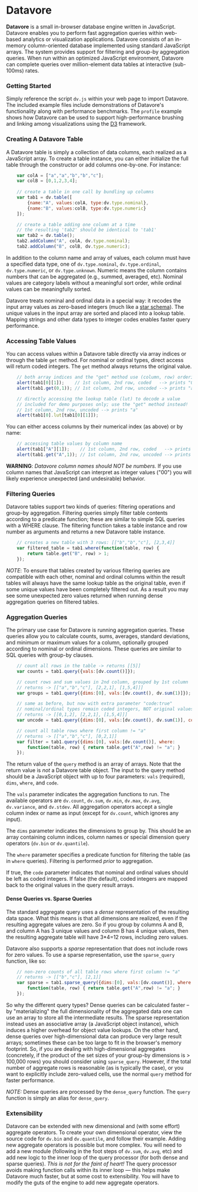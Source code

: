 # Datavore

**Datavore** is a small in-browser database engine written in JavaScript.
Datavore enables you to perform fast aggregation queries within web-based 
analytics or visualization applications. Datavore consists of an in-memory
column-oriented database implemented using standard JavaScript arrays. The
system provides support for filtering and group-by aggregation queries. When
run within an optimized JavaScript environment, Datavore can complete queries
over million-element data tables at interactive (sub-100ms) rates.

### Getting Started

Simply reference the script `dv.js` within your web page to import Datavore.
The included example files include demonstrations of Datavore's functionality
along with performance benchmarks. The `profile` example shows how Datavore
can be used to support high-performance brushing and linking among
visualizations using the [D3](http://github.com/mbostock/d3) framework.

### Creating A Datavore Table

A Datavore table is simply a collection of data columns, each realized as a
JavaScript array. To create a table instance, you can either initialize the
full table through the constructor or add columns one-by-one. For instance:
```js
    var colA = ["a","a","b","b","c"];
    var colB = [0,1,2,3,4];
    
    // create a table in one call by bundling up columns
    var tab1 = dv.table([
        {name:"A", values:colA, type:dv.type.nominal},
        {name:"B", values:colB, type:dv.type.numeric}
    ]);

    // create a table adding one column at a time
    // the resulting 'tab2' should be identical to 'tab1'
    var tab2 = dv.table();
    tab2.addColumn("A", colA, dv.type.nominal);
    tab2.addColumn("B", colB, dv.type.numeric);
```
In addition to the column name and array of values, each column must have a
specified data type, one of `dv.type.nominal`, `dv.type.ordinal`, 
`dv.type.numeric`, or `dv.type.unknown`. Numeric means the column contains numbers
that can be aggregated (e.g., summed, averaged, etc). Nominal values are
category labels without a meaningful sort order, while ordinal values can be 
meaningfully sorted.

Datavore treats nominal and ordinal data in a special way: it recodes the
input array values as zero-based integers (much like a
[star schema](http://en.wikipedia.org/wiki/Star_schema)). The unique values
in the input array are sorted and placed into a lookup table. Mapping strings
and other data types to integer codes enables faster query performance.

### Accessing Table Values

You can access values within a Datavore table directly via array indices or
through the table `get` method. For nominal or ordinal types, direct access will 
return coded integers. The `get` method always returns the original value.
```js
    // both array indices and the "get" method use (column, row) ordering
    alert(tab1[0][1]);    // 1st column, 2nd row, coded   --> prints "0"
    alert(tab1.get(0,1)); // 1st column, 2nd row, uncoded --> prints "a"

    // directly accessing the lookup table (lut) to decode a value
    // included for demo purposes only; use the "get" method instead!
    // 1st column, 2nd row, uncoded --> prints "a"
    alert(tab1[0].lut[tab1[0][1]]);
```
You can either access columns by their numerical index (as above) or by name:
```js
    // accessing table values by column name
    alert(tab1["A"][1]);    // 1st column, 2nd row, coded   --> prints "0"
    alert(tab1.get("A",1)); // 1st column, 2nd row, uncoded --> prints "a"
```
**WARNING**: *Datavore column names should NOT be numbers.* If you use column 
names that JavaScript can interpret as integer values ("00") you will likely
experience unexpected (and undesirable) behavior.

### Filtering Queries

Datavore tables support two kinds of queries: filtering operations and
group-by aggregation. Filtering queries simply filter table contents
according to a predicate function; these are similar to simple SQL queries
with a WHERE clause. The filtering function takes a table instance and row
number as arguments and returns a new Datavore table instance.
```js
    // creates a new table with 3 rows: [["b","b","c"], [2,3,4]]
    var filtered_table = tab1.where(function(table, row) {
        return table.get("B", row) > 1;
    });
```
*NOTE*: To ensure that tables created by various filtering queries are
compatible with each other, nominal and ordinal columns within the result
tables will always have the same lookup table as the original table, even if
some unique values have been completely filtered out. As a result you may
see some unexpected zero values returned when running dense aggregation
queries on filtered tables.

### Aggregation Queries

The primary use case for Datavore is running aggregation queries. These queries
allow you to calculate counts, sums, averages, standard deviations, and minimum
or maximum values for a column, optionally grouped according to nominal or
ordinal dimensions. These queries are similar to SQL queries with group-by clauses.
```js
    // count all rows in the table -> returns [[5]]
    var counts = tab1.query({vals:[dv.count()]});

    // count rows and sum values in 2nd column, grouped by 1st column
    // returns -> [["a","b","c"], [2,2,1], [1,5,4]]]
    var groups = tab1.query({dims:[0], vals:[dv.count(), dv.sum(1)]});

    // same as before, but now with extra parameter "code:true"
    // nominal/ordinal types remain coded integers, NOT original values
    // returns -> [[0,1,2], [2,2,1], [1,5,4]]]
    var uncode = tab1.query({dims:[0], vals:[dv.count(), dv.sum(1)], code:true});

    // count all table rows where first column != "a"
    // returns -> [["a","b","c"], [0,2,1]]
    var filter = tab1.query({dims:[0], vals:[dv.count()], where:
        function(table, row) { return table.get("A",row) != "a"; }
    });
```
The return value of the `query` method is an array of arrays. Note that the
return value is *not* a Datavore table object. The input to the query method
should be a JavaScript object with up to four parameters: `vals` (required),
`dims`, `where`, and `code`.

The `vals` parameter indicates the aggregation functions to run. The
available operators are `dv.count`, `dv.sum`, `dv.min`, `dv.max`, `dv.avg`,
`dv.variance`, and `dv.stdev`. All aggregation operators accept a single column
index or name as input (except for `dv.count`, which ignores any input).

The `dims` parameter indicates the dimensions to group by. This
should be an array containing column indices, column names or special dimension
query operators (`dv.bin` or `dv.quantile`).

The `where` parameter specifies a predicate function for filtering the
table (as in `where` queries). Filtering is performed *prior* to aggregation.

If true, the `code` parameter indicates that nominal and ordinal values
should be left as coded integers. If false (the default), coded integers are
mapped back to the original values in the query result arrays.

#### Dense Queries vs. Sparse Queries

The standard aggregate query uses a *dense* representation of the resulting
data space. What this means is that all dimensions are realized, even if the
resulting aggregate values are zero. So if you group by columns A and B,
and column A has 3 unique values and column B has 4 unique values, then
the resulting aggregate table will have 3*4=12 rows, including zero values.

Datavore also supports a *sparse* representation that does not include rows
for zero values. To use a sparse representation, use the `sparse_query`
function, like so:
```js
    // non-zero counts of all table rows where first column != "a"
    // returns -> [["b","c"], [2,1]]
    var sparse = tab1.sparse_query({dims:[0], vals:[dv.count()], where:
        function(table, row) { return table.get("A",row) != "a"; }
    });
```
So why the different query types? Dense queries can be calculated faster
&ndash; by "materializing" the full dimensionality of the aggregated data one
can use an array to store all the intermediate results. The sparse
representation instead uses an associative array (a JavaScript object
instance), which induces a higher overhead for object value lookups. On the
other hand, dense queries over high-dimensional data can produce very large
result arrays; sometimes these can be too large to fit in the browser's memory
footprint. So, if you are dealing with high-dimensional aggregates (concretely,
if the product of the set sizes of your group-by dimensions is > 100,000 rows)
you should consider using `sparse_query`. However, if the total number of
aggregate rows is reasonable (as is typically the case), or you want to
explicitly include zero-valued cells, use the normal `query` method for faster
performance.

*NOTE:* Dense queries are processed by the `dense_query` function. The
`query` function is simply an alias for `dense_query`.

### Extensibility

Datavore can be extended with new dimensional and (with some effort)
aggregate operators. To create your own dimensional operator, view the source
code for `dv.bin` and `dv.quantile`, and follow their example. Adding new
aggregate operators is possible but more complex. You will need to add a new
module (following in the foot steps of `dv.sum`, `dv.avg`, etc) and add new
logic to the inner loop of the query processor (for both dense and sparse
queries). *This is not for the faint of heart!* The query processor avoids
making function calls within its inner loop &mdash; this helps make Datavore
much faster, but at some cost to extensibility. You will have to modify the
guts of the engine to add new aggregate operators.
